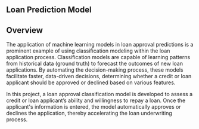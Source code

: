 ## Loan Prediction Model

## Overview
The application of machine learning models in loan approval predictions is a prominent example of using 
classification modeling within the loan application process. Classification models are capable of learning 
patterns from historical data (ground truth) to forecast the outcomes of new loan applications. By automating
the decision-making process, these models facilitate faster, data-driven decisions, determining whether a credit 
or loan applicant should be approved or declined based on various features.

In this project, a loan approval classification model is developed to assess a credit or loan applicant’s ability 
and willingness to repay a loan. Once the applicant's information is entered, the model automatically approves or
declines the application, thereby accelerating the loan underwriting process.
